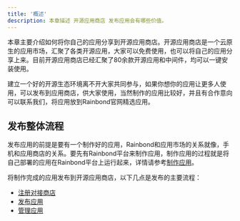 ```yaml
---
title: '概述'
description: 本章描述 开源应用商店 发布应用会有哪些价值。
---
```


本章主要介绍如何将你自己的应用分享到开源应用商店。开源应用商店是一个云原生的应用市场，汇聚了各类开源应用，大家可以免费使用，也可以将自己的应用分享上来。目前开源应用商店已经汇聚了80余款开源应用和中间件，均可以一键安装使用。

建立一个好的开源生态环境离不开大家共同参与，如果你想你的应用让更多人使用，可以发布到应用商店，供大家使用，当然制作的应用比较好，并且有合作意向可以联系我们，将应用放到Rainbond官网精选应用。

## 发布整体流程
发布应用的前提是要有一个制作好的应用，Rainbond和应用市场的关系就像，手机和应用商店的关系。要先有Rainbond平台来制作应用，制作应用的过程就是将自己部署的应用在Rainbond平台上运行起来，详情请参考[制作应用](https://rainbond.com/docs/use-manual/component-create/)。

将制作完成的应用发布到开源应用商店，以下几点是发布的主要流程：
- [注册对接商店](./create)
- [发布应用](./publish)
- [管理应用](./putaway)
